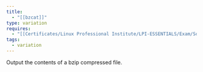 ```yaml
---
title:
  - "[[bzcat]]"
type: variation
requires:
  - "[[Certificates/Linux Professional Institute/LPI-ESSENTIALS/Exam/Solutions/archiving tools/compression tools/bzip2]]"
tags:
  - variation
---
```

Output the contents of a bzip compressed file.